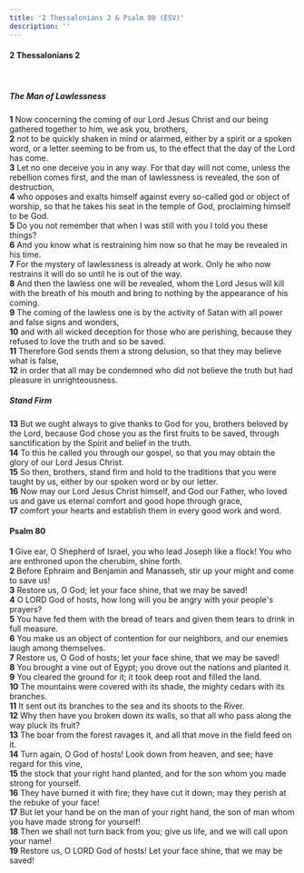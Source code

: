 ```yaml
---
title: '2 Thessalonians 2 & Psalm 80 (ESV)'
description: ''
---
```

#### 2 Thessalonians 2

<br/>

##### The Man of Lawlessness
__1__ Now concerning the coming of our Lord Jesus Christ and our being gathered together to him, we ask you, brothers, \
__2__ not to be quickly shaken in mind or alarmed, either by a spirit or a spoken word, or a letter seeming to be from us, to the effect that the day of the Lord has come.\
__3__ Let no one deceive you in any way. For that day will not come, unless the rebellion comes first, and the man of lawlessness is revealed, the son of destruction,\
__4__ who opposes and exalts himself against every so-called god or object of worship, so that he takes his seat in the temple of God, proclaiming himself to be God.\
__5__ Do you not remember that when I was still with you I told you these things?\
__6__ And you know what is restraining him now so that he may be revealed in his time.\
__7__ For the mystery of lawlessness is already at work. Only he who now restrains it will do so until he is out of the way.\
__8__ And then the lawless one will be revealed, whom the Lord Jesus will kill with the breath of his mouth and bring to nothing by the appearance of his coming.\
__9__ The coming of the lawless one is by the activity of Satan with all power and false signs and wonders,\
__10__ and with all wicked deception for those who are perishing, because they refused to love the truth and so be saved.\
__11__ Therefore God sends them a strong delusion, so that they may believe what is false,\
__12__ in order that all may be condemned who did not believe the truth but had pleasure in unrighteousness.

##### Stand Firm

__13__ But we ought always to give thanks to God for you, brothers beloved by the Lord, because God chose you as the first fruits to be saved, through sanctification by the Spirit and belief in the truth.\
__14__ To this he called you through our gospel, so that you may obtain the glory of our Lord Jesus Christ.\
__15__ So then, brothers, stand firm and hold to the traditions that you were taught by us, either by our spoken word or by our letter.\
__16__ Now may our Lord Jesus Christ himself, and God our Father, who loved us and gave us eternal comfort and good hope through grace,\
__17__ comfort your hearts and establish them in every good work and word.

#### Psalm 80

__1__ Give ear, O Shepherd of Israel, you who lead Joseph like a flock! You who are enthroned upon the cherubim, shine forth.\
__2__ Before Ephraim and Benjamin and Manasseh, stir up your might and come to save us!\
__3__ Restore us, O God; let your face shine, that we may be saved!\
__4__ O LORD God of hosts, how long will you be angry with your people's prayers?\
__5__ You have fed them with the bread of tears and given them tears to drink in full measure.\
__6__ You make us an object of contention for our neighbors, and our enemies laugh among themselves.\
__7__ Restore us, O God of hosts; let your face shine, that we may be saved!\
__8__ You brought a vine out of Egypt; you drove out the nations and planted it.\
__9__ You cleared the ground for it; it took deep root and filled the land.\
__10__ The mountains were covered with its shade, the mighty cedars with its branches.\
__11__ It sent out its branches to the sea and its shoots to the River.\
__12__ Why then have you broken down its walls, so that all who pass along the way pluck its fruit?\
__13__ The boar from the forest ravages it, and all that move in the field feed on it.\
__14__ Turn again, O God of hosts! Look down from heaven, and see; have regard for this vine,\
__15__ the stock that your right hand planted, and for the son whom you made strong for yourself.\
__16__ They have burned it with fire; they have cut it down; may they perish at the rebuke of your face!\
__17__ But let your hand be on the man of your right hand, the son of man whom you have made strong for yourself!\
__18__ Then we shall not turn back from you; give us life, and we will call upon your name!\
__19__ Restore us, O LORD God of hosts! Let your face shine, that we may be saved!
